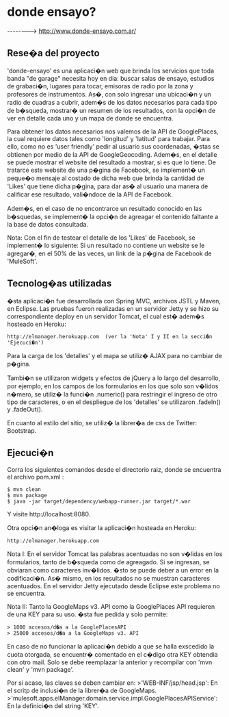 donde ensayo? 
=============
--------> http://www.donde-ensayo.com.ar/

Rese�a del proyecto
-----------------------------------------------------------------------------------

  'donde-ensayo' es una aplicaci�n web que brinda los servicios que toda banda
"de garage" necesita hoy en dia: buscar salas de ensayo, estudios de grabaci�n,
lugares para tocar, emisoras de radio por la zona y profesores de instrumentos.
As�, con solo ingresar una ubicaci�n y un radio de cuadras a cubrir, adem�s de
los datos necesarios para cada tipo de b�squeda, mostrar� un resumen de los 
resultados, con la opci�n de ver en detalle cada uno y un mapa de donde se 
encuentra.

  Para obtener los datos necesarios nos valemos de la API de GooglePlaces, la 
cual requiere datos tales como 'longitud' y 'latitud' para trabajar. Para ello,
como no es 'user friendly' pedir al usuario sus coordenadas, �stas se obtienen
por medio de la API de GoogleGeocoding.
  Adem�s, en el detalle se puede mostrar el website del resultado a mostrar, si
es que lo tiene. De tratarce este website de una p�gina de Facebook, se implement�
un peque�o mensaje al costado de dicha web que brinda la cantidad de 'Likes' que
tiene dicha p�gina, para dar as� al usuario una manera de calificar ese resultado,
vali�ndoce de la API de Facebook.

  Adem�s, en el caso de no encontrarce un resultado conocido en las b�squedas,
se implement� la opci�n de agreagar el contenido faltante a la base de datos
consultada.

  Nota: Con el fin de testear el detalle de los 'Likes' de Facebook, se implement�
lo siguiente: Si un resultado no contiene un website se le agregar�, en el 50% de las
veces, un link de la p�gina de Facebook de 'MuleSoft'.



Tecnolog�as utilizadas
-----------------------------------------------------------------------------------
	
  �sta aplicaci�n fue desarrollada con Spring MVC, archivos JSTL y Maven, en Eclipse.
Las pruebas fueron realizadas en un servidor Jetty y se hizo su correspondiente
deploy en un servidor Tomcat, el cual est� adem�s hosteado en Heroku:

    http://elmanager.herokuapp.com  (ver la 'Nota' I y II en la secci�n 'Ejecuci�n')

  Para la carga de los 'detalles' y el mapa se utiliz� AJAX para no cambiar de
p�gina.

  Tambi�n se utilizaron widgets y efectos de jQuery a lo largo del desarrollo,
por ejemplo, en los campos de los formularios en los que solo son v�lidos n�mero,
se utiliz� la funci�n .numeric() para restringir el ingreso de otro tipo de 
caracteres, o en el despliegue de los 'detalles' se utilizaron .fadeIn() y 
.fadeOut(). 

  En cuanto al estilo del sitio, se utiliz� la librer�a de css de Twitter: Bootstrap.



Ejecuci�n
-----------------------------------------------------------------------------------

  Corra los siguientes comandos desde el directorio raiz, donde se encuentra el 
archivo pom.xml :

	$ mvn clean
	$ mvn package
	$ java -jar target/dependency/webapp-runner.jar target/*.war

  Y visite http://localhost:8080.

  Otra opci�n an�loga es visitar la aplicaci�n hosteada en Heroku:

	http://elmanager.herokuapp.com


  Nota I: En el servidor Tomcat las palabras acentuadas no son v�lidas en los
formularios, tanto de b�squeda como de agreagado. Si se ingresan, se obviaran
como caracteres inv�lidos. �sto se puede deber a un error en la codificaci�n.
As� mismo, en los resultados no se muestran caracteres acentuados. En el
servidor Jetty ejecutado desde Eclipse este problema no se encuentra.

  Nota II: Tanto la GoogleMaps v3. API como la GooglePlaces API requieren de
una KEY para su uso. �sta fue pedida y solo permite:
   
	> 1000 accesos/d�a a la GooglePlacesAPI
	> 25000 accesos/d�a a la GoogleMaps v3. API

  En caso de no funcionar la aplicaci�n debido a que se halla exscedido la cuota
otorgada, se encuentr� comentado en el c�digo otra KEY obtendia con otro mail.
Solo se debe reemplazar la anterior y recompilar con 'mvn clean' y 'mvn package'.
  
  Por si acaso, las claves se deben cambiar en:
	>'WEB-INF/jsp/head.jsp':  En el scritp de inclusi�n de la librer�a de GoogleMaps.
	>'mulesoft.apps.elManager.domain.service.impl.GooglePlacesAPIService': En la 
definici�n del string 'KEY'.
